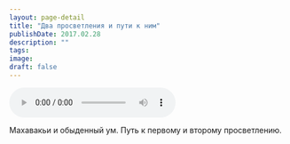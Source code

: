 ```yaml
---
layout: page-detail
title: "Два просветления и пути к ним"
publishDate: 2017.02.28
description: ""
tags:
image:
draft: false
---
```


<audio title="2017.02.28 - Два просветления и пути к ним.mp3" src="/upload/iblock/689/689a5b3334a175516455f1439c979217.mp3" controls=""></audio>

 Махавакьи и обыденный ум. Путь к первому и второму просветлению. 

  
